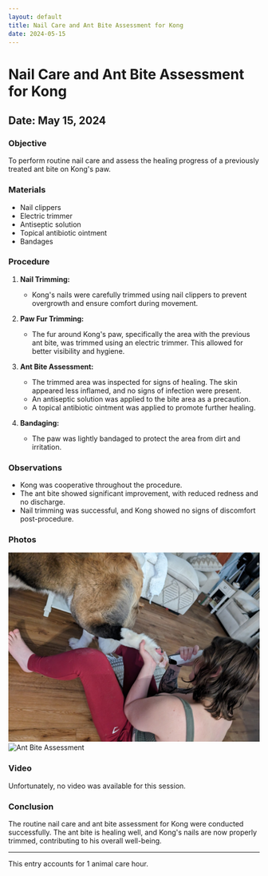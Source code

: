 ```yaml
---
layout: default
title: Nail Care and Ant Bite Assessment for Kong
date: 2024-05-15
---
```


# Nail Care and Ant Bite Assessment for Kong

## Date: May 15, 2024

### Objective
To perform routine nail care and assess the healing progress of a previously treated ant bite on Kong's paw.

### Materials
- Nail clippers
- Electric trimmer
- Antiseptic solution
- Topical antibiotic ointment
- Bandages

### Procedure
1. **Nail Trimming:**
   - Kong's nails were carefully trimmed using nail clippers to prevent overgrowth and ensure comfort during movement.

2. **Paw Fur Trimming:**
   - The fur around Kong's paw, specifically the area with the previous ant bite, was trimmed using an electric trimmer. This allowed for better visibility and hygiene.

3. **Ant Bite Assessment:**
   - The trimmed area was inspected for signs of healing. The skin appeared less inflamed, and no signs of infection were present.
   - An antiseptic solution was applied to the bite area as a precaution.
   - A topical antibiotic ointment was applied to promote further healing.

4. **Bandaging:**
   - The paw was lightly bandaged to protect the area from dirt and irritation.

### Observations
- Kong was cooperative throughout the procedure.
- The ant bite showed significant improvement, with reduced redness and no discharge.
- Nail trimming was successful, and Kong showed no signs of discomfort post-procedure.

### Photos
![Nail Trimming](../assets/images/kong-nail-trimming-1.jpg)
![Ant Bite Assessment](../assets/images/kong-ant-bite-assessment.jpg)

### Video
Unfortunately, no video was available for this session.

### Conclusion
The routine nail care and ant bite assessment for Kong were conducted successfully. The ant bite is healing well, and Kong's nails are now properly trimmed, contributing to his overall well-being.

---

This entry accounts for 1 animal care hour.
